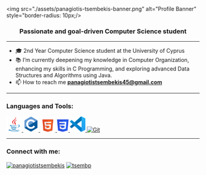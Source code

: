 <img src="./assets/panagiotis-tsembekis-banner.png" alt="Profile Banner" style="border-radius: 10px;/> 
<h3 align="center">Passionate and goal-driven Computer Science student</h3>

---

- 🎓 2nd Year Computer Science student at the University of Cyprus
- 📚 I’m currently deepening my knowledge in Computer Organization, enhancing my skills in C Programming, and exploring advanced Data Structures and Algorithms using Java.
- 📫 How to reach me **panagiotistsembekis45@gmail.com**

---

<h3 align="left">Languages and Tools:</h3>
<p align="left">
    <a href="https://www.java.com" target="_blank" rel="noreferrer"> 
        <img src="https://raw.githubusercontent.com/devicons/devicon/master/icons/java/java-original.svg" alt="Java" width="40" height="40"/> 
    </a>
    <a href="https://www.cprogramming.com/" target="_blank" rel="noreferrer"> 
        <img src="https://raw.githubusercontent.com/devicons/devicon/master/icons/c/c-original.svg" alt="C" width="40" height="40"/> 
    </a> 
    <a href="" target="_blank" rel="noreferrer"> 
        <img src="./assets/htmllogo.png" alt="HTML" width="40" height="40"/> 
    </a> 
    <a href="" target="_blank" rel="noreferrer"> 
        <img src="./assets/csslogo.png" alt="CSS" width="30" height="40"/> 
    </a> 
    <a href="https://code.visualstudio.com/" target="_blank" rel="noreferrer"> 
        <img src="https://raw.githubusercontent.com/devicons/devicon/master/icons/vscode/vscode-original.svg" alt="VS Code" width="40" height="40"/> 
    </a> 
    <a href="https://git-scm.com/" target="_blank" rel="noreferrer"> 
        <img src="https://img.icons8.com/ios-filled/50/ffffff/git.png" alt="Git" width="40" height="40"/> 
    </a>
</p>

---

<h3 align="left">Connect with me:</h3>
<p align="left">
<a href="https://linkedin.com/in/panagiotis-tsembekis" target="blank"><img align="center" src="https://raw.githubusercontent.com/rahuldkjain/github-profile-readme-generator/master/src/images/icons/Social/linked-in-alt.svg" alt="panagiotistsembekis" height="30" width="40" /></a>
<a href="https://www.leetcode.com/tsembp" target="blank"><img align="center" src="https://raw.githubusercontent.com/rahuldkjain/github-profile-readme-generator/master/src/images/icons/Social/leet-code.svg" alt="tsembp" height="30" width="40" /></a>
